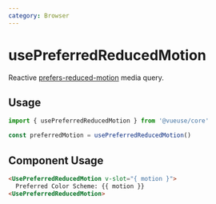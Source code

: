 ```yaml
---
category: Browser
---
```


# usePreferredReducedMotion

Reactive [prefers-reduced-motion](https://developer.mozilla.org/en-US/docs/Web/CSS/@media/prefers-reduced-motion) media query.

## Usage

```js
import { usePreferredReducedMotion } from '@vueuse/core'

const preferredMotion = usePreferredReducedMotion()
```

## Component Usage

```html
<UsePreferredReducedMotion v-slot="{ motion }">
  Preferred Color Scheme: {{ motion }}
<UsePreferredReducedMotion>
```

